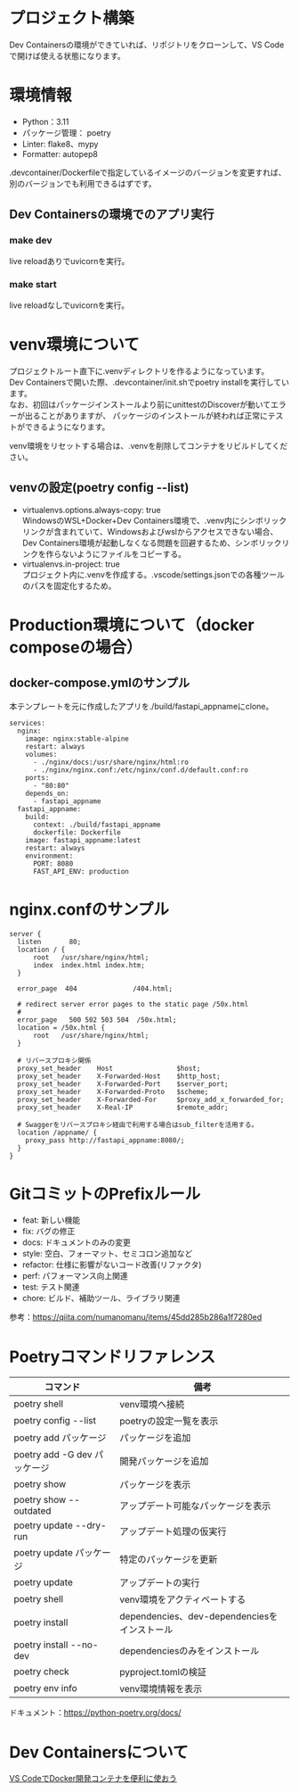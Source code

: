 # プロジェクト構築

Dev Containersの環境ができていれば、リポジトリをクローンして、VS Codeで開けば使える状態になります。

# 環境情報
- Python：3.11
- パッケージ管理： poetry
- Linter: flake8、mypy
- Formatter: autopep8

.devcontainer/Dockerfileで指定しているイメージのバージョンを変更すれば、別のバージョンでも利用できるはずです。  

## Dev Containersの環境でのアプリ実行

### make dev

live reloadありでuvicornを実行。

### make start

live reloadなしでuvicornを実行。

# venv環境について

プロジェクトルート直下に.venvディレクトリを作るようになっています。  
Dev Containersで開いた際、.devcontainer/init.shでpoetry installを実行しています。  
なお、初回はパッケージインストールより前にunittestのDiscoverが動いてエラーが出ることがありますが、
パッケージのインストールが終われば正常にテストができるようになります。

venv環境をリセットする場合は、.venvを削除してコンテナをリビルドしてください。

## venvの設定(poetry config --list)
- virtualenvs.options.always-copy: true  
  WindowsのWSL+Docker+Dev Containers環境で、.venv内にシンボリックリンクが含まれていて、Windowsおよびwslからアクセスできない場合、Dev Containers環境が起動しなくなる問題を回避するため、シンボリックリンクを作らないようにファイルをコピーする。
- virtualenvs.in-project: true  
  プロジェクト内に.venvを作成する。.vscode/settings.jsonでの各種ツールのパスを固定化するため。

# Production環境について（docker composeの場合）

## docker-compose.ymlのサンプル

本テンプレートを元に作成したアプリを./build/fastapi_appnameにclone。

```
services:
  nginx:
    image: nginx:stable-alpine
    restart: always
    volumes:
      - ./nginx/docs:/usr/share/nginx/html:ro
      - ./nginx/nginx.conf:/etc/nginx/conf.d/default.conf:ro
    ports:
      - "80:80"
    depends_on:
      - fastapi_appname
  fastapi_appname:
    build:
      context: ./build/fastapi_appname
      dockerfile: Dockerfile
    image: fastapi_appname:latest
    restart: always
    environment:
      PORT: 8080
      FAST_API_ENV: production

```

# nginx.confのサンプル

```
server {
  listen       80;
  location / {
      root   /usr/share/nginx/html;
      index  index.html index.htm;
  }

  error_page  404              /404.html;

  # redirect server error pages to the static page /50x.html
  #
  error_page   500 502 503 504  /50x.html;
  location = /50x.html {
      root   /usr/share/nginx/html;
  }

  # リバースプロキシ関係
  proxy_set_header    Host                $host;
  proxy_set_header    X-Forwarded-Host    $http_host;
  proxy_set_header    X-Forwarded-Port    $server_port;
  proxy_set_header    X-Forwarded-Proto   $scheme;
  proxy_set_header    X-Forwarded-For     $proxy_add_x_forwarded_for;
  proxy_set_header    X-Real-IP           $remote_addr;

  # Swaggerをリバースプロキシ経由で利用する場合はsub_filterを活用する。
  location /appname/ {
    proxy_pass http://fastapi_appname:8080/;
  }
}
```


# GitコミットのPrefixルール

- feat: 新しい機能
- fix: バグの修正
- docs: ドキュメントのみの変更
- style: 空白、フォーマット、セミコロン追加など
- refactor: 仕様に影響がないコード改善(リファクタ)
- perf: パフォーマンス向上関連
- test: テスト関連
- chore: ビルド、補助ツール、ライブラリ関連

参考：https://qiita.com/numanomanu/items/45dd285b286a1f7280ed

# Poetryコマンドリファレンス

| コマンド | 備考 |
| ---- | ---- |
| poetry shell | venv環境へ接続 |
| poetry config --list | poetryの設定一覧を表示 |
| poetry add パッケージ | パッケージを追加 |
| poetry add -G dev パッケージ | 開発パッケージを追加 |
| poetry show | パッケージを表示 |
| poetry show --outdated | アップデート可能なパッケージを表示 |
| poetry update --dry-run | アップデート処理の仮実行 |
| poetry update パッケージ | 特定のパッケージを更新 |
| poetry update | アップデートの実行 |
| poetry shell | venv環境をアクティベートする |
| poetry install | dependencies、dev-dependenciesをインストール |
| poetry install --no-dev | dependenciesのみをインストール |
| poetry check | pyproject.tomlの検証 |
| poetry env info | venv環境情報を表示 |

ドキュメント：https://python-poetry.org/docs/

# Dev Containersについて

[VS CodeでDocker開発コンテナを便利に使おう](https://qiita.com/Yuki_Oshima/items/d3b52c553387685460b0)

